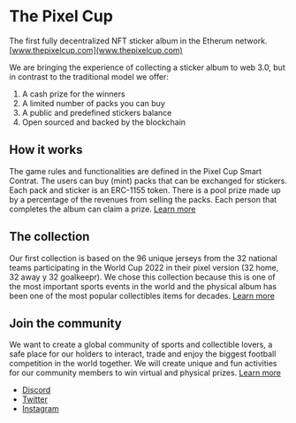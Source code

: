 # The Pixel Cup

The first fully decentralized NFT sticker album in the Etherum network. [www.thepixelcup.com](www.thepixelcup.com)

We are bringing the experience of collecting a sticker album to web 3.0, but in contrast to the traditional model we offer:

1. A cash prize for the winners
2. A limited number of packs you can buy
3. A public and predefined stickers balance
4. Open sourced and backed by the blockchain

## How it works
The game rules and functionalities are defined in the Pixel Cup Smart Contrat. The users can buy (mint) packs that can be exchanged for stickers. Each pack and sticker is an ERC-1155 token. There is a pool prize made up by a percentage of the revenues from selling the packs. Each person that completes the album can claim a prize. [Learn more](https://www.thepixelcup.com/docs/rules/)

## The collection
Our first collection is based on the 96 unique jerseys from the 32 national teams participating in the World Cup 2022 in their pixel version (32 home, 32 away y 32 goalkeepr). We chose this collection because this is one of the most important sports events in the world and the physical album has been one of the most popular collectibles items for decades. [Learn more](https://www.thepixelcup.com/docs/collection/)

## Join the community
We want to create a global community of sports and collectible lovers, a safe place for our holders to interact, trade and enjoy the biggest football competition in the world together. We will create unique and fun activities for our community members to win virtual and physical prizes. [Learn more](https://www.thepixelcup.com/docs/community/)

- [Discord](https://discord.gg/uRyYuaAd4W)
- [Twitter](https://twitter.com/the_pixelcup)
- [Instagram](https://www.instagram.com/the_pixelcup/)